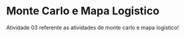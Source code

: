 # Monte Carlo e Mapa Logistico

Atividade 03 referente as atividades de monte carlo e mapa logístico!